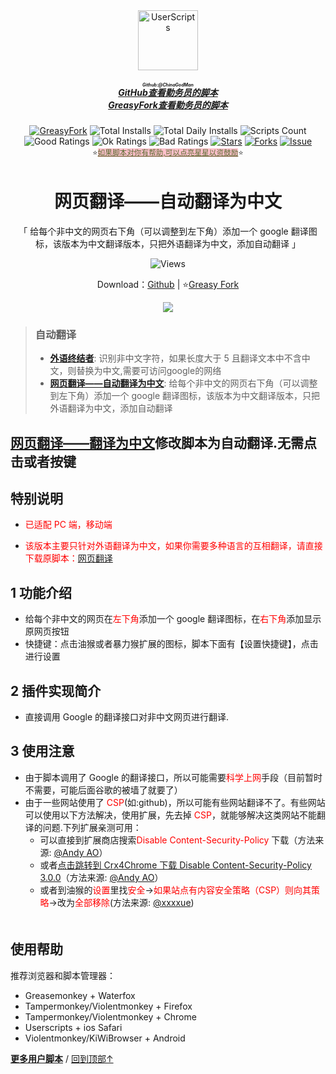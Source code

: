 <!--AUTO_SHIELDS_PLEASE_DONT_DELETE_IT-->
<center><div align="center"><a href="https://github.com/ChinaGodMan" target="_blank">
    <img height="96px" width="96px" src="https://avatars.githubusercontent.com/u/96548841?v=4" alt="UserScripts"></a>
<h5><a href="https://github.com/ChinaGodMan/UserScripts" target="_blank"><ruby>GitHub查看勤务员的脚本<rt>Github:@ChinaGodMan</rt></ruby></a><br><a href="https://greasyfork.org/zh-CN/scripts?by=1169082&sort=created" target="_blank">GreasyFork查看勤务员的脚本</a></h5>
<a href="https://greasyfork.org/users/1169082-%E4%BA%BA%E6%B0%91%E7%9A%84%E5%8B%A4%E5%8A%A1%E5%91%98?per_page=200" target="_blank"><img src="https://img.shields.io/static/v1?label=%20&message=GreasyFork&logo=greasyfork&logoColor=white&labelColor=%23670000&color=%23670000&style=for-the-badge" alt="GreasyFork"></a>
<img src="https://img.shields.io/badge/dynamic/json?&label=%E6%89%80%E6%9C%89%E8%84%9A%E6%9C%AC%E6%80%BB%E5%AE%89%E8%A3%85%E6%95%B0&query=$.totalInstalls&logo=greasyfork&logoColor=white&labelColor=%23670000&color=blue&style=for-the-badge&url=https://github.com/ChinaGodMan/UserScriptsHistory/raw/main/total_installs.json" alt="Total Installs">
<img src="https://img.shields.io/badge/dynamic/json?&label=%E4%BB%8A%E6%97%A5%E6%89%80%E6%9C%89%E8%84%9A%E6%9C%AC%E5%AE%89%E8%A3%85%E6%95%B0&query=$.totalDailyInstalls&logo=greasyfork&logoColor=white&labelColor=%23670000&color=blue&style=for-the-badge&url=https://github.com/ChinaGodMan/UserScriptsHistory/raw/main/total_installs.json" alt="Total Daily Installs">
<img src="https://img.shields.io/badge/dynamic/json?&label=%E8%84%9A%E6%9C%AC%E6%95%B0%E9%87%8F&query=$.numScripts&logo=greasyfork&logoColor=white&labelColor=%23670000&color=%23670000&style=for-the-badge&url=https://github.com/ChinaGodMan/UserScriptsHistory/raw/main/total_installs.json" alt="Scripts Count"><br>
<img src="https://img.shields.io/badge/dynamic/json?&label=%E6%89%80%E6%9C%89%E5%A5%BD%E8%AF%84&query=$.totalGoodRatings&logo=greasyfork&logoColor=white&labelColor=%23670000&color=4CAF50&style=for-the-badge&url=https://github.com/ChinaGodMan/UserScriptsHistory/raw/main/total_installs.json" alt="Good Ratings">
<img src="https://img.shields.io/badge/dynamic/json?&label=%E6%89%80%E6%9C%89%E4%B8%80%E8%88%AC&query=$.totalOkRatings&logo=greasyfork&logoColor=white&labelColor=%23670000&color=FF9800&style=for-the-badge&url=https://github.com/ChinaGodMan/UserScriptsHistory/raw/main/total_installs.json" alt="Ok Ratings">
<img src="https://img.shields.io/badge/dynamic/json?label=%E6%89%80%E6%9C%89%E5%B7%AE%E8%AF%84&query=$.totalBadRatings&logo=greasyfork&logoColor=white&labelColor=%23670000&color=F44336&style=for-the-badge&url=https://github.com/ChinaGodMan/UserScriptsHistory/raw/main/total_installs.json" alt="Bad Ratings">
<a href="https://github.com/ChinaGodMan/UserScripts" target="_blank"><img src="https://img.shields.io/github/stars/ChinaGodMan/UserScripts?label=%E6%98%9F%E6%A0%87&logo=github&logoColor=white&labelColor=black&color=FF69B4&style=for-the-badge" alt="Stars"></a>
<a href="https://github.com/ChinaGodMan/UserScripts" target="_blank"><img src="https://img.shields.io/github/forks/ChinaGodMan/UserScripts?label=%E5%A4%8D%E5%88%BB&logo=github&logoColor=white&labelColor=black&color=grey&style=for-the-badge" alt="Forks"></a>
<a href="https://github.com/ChinaGodMan/UserScripts/issues" target="_blank"><img src="https://img.shields.io/github/issues/ChinaGodMan/UserScripts?label=%E9%97%AE%E9%A2%98&logo=github&logoColor=white&labelColor=black&style=for-the-badge" alt="Issue"></a>
<center><div align="center"><sub>⭐<a href="https://github.com/ChinaGodMan/UserScripts" target="_blank" style="color: #556B2F; background-color: pink;">如果脚本对你有帮助,可以点亮星星以资鼓励</a>⭐</sub></div></center>
</div></center>
<img height=6px width="100%" src="https://media.chatgptautorefresh.com/images/separators/gradient-aqua.png?latest">
<!--AUTO_SHIELDS_PLEASE_DONT_DELETE_IT-END-->
<center><div align="center">
    <h1>网页翻译——自动翻译为中文</h1>
    <p>「 给每个非中文的网页右下角（可以调整到左下角）添加一个 google 翻译图标，该版本为中文翻译版本，只把外语翻译为中文，添加自动翻译 」</p>
    <img src="https://views.whatilearened.today/views/github/505208/hmjz100.svg" alt="Views">
    <p>Download：<a href="https://github.com/ChinaGodMan/UserScripts/tree/main/Script details/translate-only-chinese">Github</a> | ⭐<a
            href="https://greasyfork.org/zh-CN/scripts/505208">Greasy
            Fork</a></p> 
    <img src="https://raw.gitmirror.com/ChinaGodMan/UserScriptsHistory/main/stats/505208.png">
</div></center>

<!--AUTO_ABOUT_PLEASE_DONT_DELETE_IT-->
> ### 自动翻译
> - [**外语终结者**](https://greasyfork.org/scripts/504890): 识别非中文字符，如果长度大于 5 且翻译文本中不含中文，则替换为中文,需要可访问google的网络
> - [**网页翻译——自动翻译为中文**](https://greasyfork.org/scripts/505208): 给每个非中文的网页右下角（可以调整到左下角）添加一个 google 翻译图标，该版本为中文翻译版本，只把外语翻译为中文，添加自动翻译

<!--AUTO_ABOUT_PLEASE_DONT_DELETE_IT-END-->

<h2><a href="https://greasyfork.org/zh-CN/scripts/424966">网页翻译——翻译为中文</a>修改脚本为自动翻译.无需点击或者按键</h2>
<h2>特别说明</h2>
<ul>
    <li>
        <p><span style="color: red; --darkreader-inline-color: #f61c1c;" data-darkreader-inline-color="">已适配 PC
                端，移动端</span></p>
    </li>
    <li>
        <p><span style="color: red; --darkreader-inline-color: #f61c1c;"
                data-darkreader-inline-color="">该版本主要只针对外语翻译为中文，如果你需要多种语言的互相翻译，请直接下载原脚本：</span><a
                href="https://greasyfork.org/zh-CN/scripts/398746-%E7%BD%91%E9%A1%B5%E7%BF%BB%E8%AF%91">网页翻译</a></p>
    </li>
</ul>
<h2>1 功能介绍</h2>
<ul>
    <li>给每个非中文的网页在<span style="color: red; --darkreader-inline-color: #f61c1c;"
            data-darkreader-inline-color="">左下角</span>添加一个 google 翻译图标，在<span
            style="color: red; --darkreader-inline-color: #f61c1c;" data-darkreader-inline-color="">右下角</span>添加显示原网页按钮
    </li>
    <li>快捷键：点击油猴或者暴力猴扩展的图标，脚本下面有【设置快捷键】，点击进行设置</li>
</ul>
<h2>2 插件实现简介</h2>
<ul>
    <li>直接调用 Google 的翻译接口对非中文网页进行翻译.</li>
</ul>
<h2>3 使用注意</h2>
<ul>
    <li>由于脚本调用了 Google 的翻译接口，所以可能需要<span style="color: red; --darkreader-inline-color: #f61c1c;"
            data-darkreader-inline-color="">科学上网</span>手段（目前暂时不需要，可能后面谷歌的被墙了就要了）</li>
    <li>由于一些网站使用了 <span style="color: red; --darkreader-inline-color: #f61c1c;"
            data-darkreader-inline-color="">CSP</span>(如:github)，所以可能有些网站翻译不了。有些网站可以使用以下方法解决，使用扩展，先去掉 <span
            style="color: red; --darkreader-inline-color: #f61c1c;"
            data-darkreader-inline-color="">CSP</span>，就能够解决这类网站不能翻译的问题.下列扩展亲测可用： <ul>
            <li>可以直接到扩展商店搜索<span style="color: red; --darkreader-inline-color: #f61c1c;"
                    data-darkreader-inline-color="">Disable Content-Security-Policy </span>下载（方法来源: <a
                    href="/zh-CN/users/453123-andy-ao">@Andy AO</a>）</li>
            <li>或者<a href="https://www.crx4chrome.com/crx/16901/" rel="nofollow">点击跳转到 Crx4Chrome 下载 Disable
                    Content-Security-Policy 3.0.0</a>（方法来源: <a href="/zh-CN/users/453123-andy-ao">@Andy AO</a>）</li>
            <li>或者到油猴的<span style="color: red; --darkreader-inline-color: #f61c1c;"
                    data-darkreader-inline-color="">设置</span>里找<span
                    style="color: red; --darkreader-inline-color: #f61c1c;"
                    data-darkreader-inline-color="">安全</span>-&gt;<span
                    style="color: red; --darkreader-inline-color: #f61c1c;"
                    data-darkreader-inline-color="">如果站点有内容安全策略（CSP）则向其策略</span>-&gt;改为<span
                    style="color: red; --darkreader-inline-color: #f61c1c;"
                    data-darkreader-inline-color="">全部移除</span>(方法来源: <a href="/zh-CN/users/566096-xxxxue">@xxxxue</a>)
            </li>
        </ul>
    </li>
</ul>

<!--AUTO_HELP_PLEASE_DONT_DELETE_IT-->

<img height=6px width="100%" src="https://media.chatgptautorefresh.com/images/separators/gradient-aqua.png?latest">

## 使用帮助

 推荐浏览器和脚本管理器：
*   Greasemonkey + Waterfox
*   Tampermonkey/Violentmonkey + Firefox
*   Tampermonkey/Violentmonkey + Chrome
*   Userscripts + ios Safari
*   Violentmonkey/KiWiBrowser + Android
  
<p><a href="https://github.com/ChinaGodMan/UserScripts"><strong>更多用户脚本</strong></a> /
<a href="#top">回到顶部↑</a></p>

<!--AUTO_HELP_PLEASE_DONT_DELETE_IT-END-->
